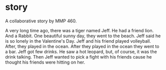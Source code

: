 # story
A collaborative story by MMP 460.

A very long time ago, there was a tiger named Jeff.
He had a friend lion.
And a Rabbit.
One beautiful sunny day, they went to the beach.
Jeff said he is so lonely in the Valentine's Day. 
Jeff and his friend played volleyball.
After, they played in the ocean.
After they played in the ocean they went to a bar.
Jeff got few drinks.
He saw a hot leopard, but, of course, it was the drink talking.
Then Jeff wanted to pick a fight with his friends cause he thought his friends were hitting on her.
